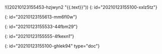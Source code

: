 !((20210123155453-hzjwyn2 "{{.text}}"))
{: id="20210123155100-xxlz5tz"}

{: id="20210123155613-mm6fl0w"}

{: id="20210123155533-44fbm29"}

{: id="20210123155555-4fkexn1"}


{: id="20210123155100-ghlek94" type="doc"}
